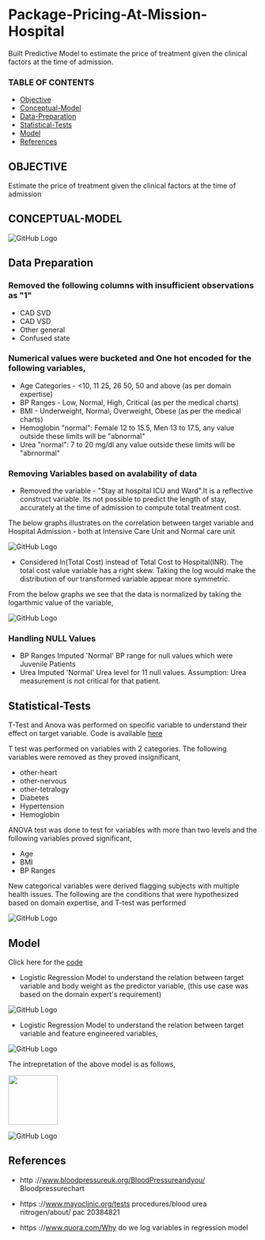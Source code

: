 # Package-Pricing-At-Mission-Hospital
Built Predictive Model to estimate the price of treatment given the clinical factors at the time of admission.

### TABLE OF CONTENTS
* [Objective](#objective)
* [Conceptual-Model](#conceptual-model)
* [Data-Preparation](#data-preparation)
* [Statistical-Tests](#Statistical-Tests)
* [Model](#model)
* [References](#references)

## OBJECTIVE

Estimate the price of treatment given the clinical factors at the time of admission

## CONCEPTUAL-MODEL 

![GitHub Logo](https://github.com/skotak2/Package-Pricing-At-Mission-Hospital/blob/main/Images/Conceptual_Model.JPG)

## Data Preparation

### Removed the following columns with insufficient observations as "1"

* CAD SVD
* CAD VSD
* Other general
* Confused state

### Numerical values were bucketed and One hot encoded for the following variables,

* Age Categories - <10, 11 25, 26 50, 50 and above (as per domain expertise)
* BP Ranges - Low, Normal, High, Critical (as per the medical charts)
* BMI - Underweight, Normal, Overweight, Obese (as per the medical charts)
* Hemoglobin "normal": Female 12 to 15.5, Men 13 to 17.5, any value outside these limits will be "abnormal"
* Urea "normal": 7 to 20 mg/dl any value outside these limits will be "abrnormal"

### Removing Variables based on avalability of data

* Removed the variable - "Stay at hospital ICU and Ward".It is a reflective construct variable. Its not possible to predict the length of stay, accurately at the time of admission to compute total treatment cost.

The below graphs illustrates on the correlation between target variable and Hospital Admission - both at Intensive Care Unit and Normal care unit

![GitHub Logo](https://github.com/skotak2/Package-Pricing-At-Mission-Hospital/blob/main/Images/ICU_high_Cor.JPG)

* Considered ln(Total Cost) instead of Total Cost to Hospital(INR). The total cost value variable has a right skew. Taking the log would make the distribution of our transformed variable appear more symmetric.

From the below graphs we see that the data is normalized by taking the logarthmic value of the variable,

![GitHub Logo](https://github.com/skotak2/Package-Pricing-At-Mission-Hospital/blob/main/Images/Skew_target_var.JPG)

### Handling NULL Values

* BP Ranges Imputed 'Normal' BP range for null values which were Juvenile Patients
* Urea Imputed 'Normal' Urea level for 11 null values. Assumption: Urea measurement is not critical for that patient.

## Statistical-Tests

T-Test and Anova was performed on specific variable to understand their effect on target variable. Code is available [here](https://github.com/skotak2/Package-Pricing-At-Mission-Hospital/blob/main/Code/Ttest_Anova.R)

T test was performed on variables with 2 categories. The following variables were removed as they proved insignificant,

* other-heart
* other-nervous
* other-tetralogy
* Diabetes
* Hypertension
* Hemoglobin

ANOVA test was done to test for variables with more than two levels and the following variables proved significant,

* Age 
* BMI
* BP Ranges


New categorical variables were derived flagging subjects with multiple health issues. The following are the conditions that were hypothesized based on domain expertise, and T-test was performed

![GitHub Logo](https://github.com/skotak2/Package-Pricing-At-Mission-Hospital/blob/main/Images/interactions.JPG)


## Model

Click here for the [code](https://github.com/skotak2/Package-Pricing-At-Mission-Hospital/blob/main/Code/Data_prep_modelling.R)

* Logistic Regression Model to understand the relation between target variable and body weight as the predictor variable, (this use case was based on the domain expert's requirement)

![GitHub Logo](https://github.com/skotak2/Package-Pricing-At-Mission-Hospital/blob/main/Images/body_weight.JPG)


* Logistic Regression Model to understand the relation between target variable and feature engineered variables,

![GitHub Logo](https://github.com/skotak2/Package-Pricing-At-Mission-Hospital/blob/main/Images/model_all_vars.JPG)

The intrepretation of the above model is as follows,

<img src="https://github.com/skotak2/Package-Pricing-At-Mission-Hospital/blob/main/Images/intrepretation.JPG" width="100" height="100">

![GitHub Logo](https://github.com/skotak2/Package-Pricing-At-Mission-Hospital/blob/main/Images/intrepretation.JPG)


## References

* http ://www.bloodpressureuk.org/BloodPressureandyou/ Bloodpressurechart

* https ://www.mayoclinic.org/tests procedures/blood urea nitrogen/about/ pac 20384821

* https ://www.quora.com/Why do we log variables in regression model






